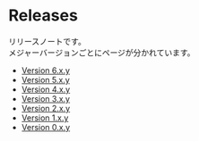 Releases
========

リリースノートです。  
メジャーバージョンごとにページが分かれています。

* [Version 6.x.y](v6.md)
* [Version 5.x.y](v5.md)
* [Version 4.x.y](v4.md)
* [Version 3.x.y](v3.md)
* [Version 2.x.y](v2.md)
* [Version 1.x.y](v1.md)
* [Version 0.x.y](v0.md)

